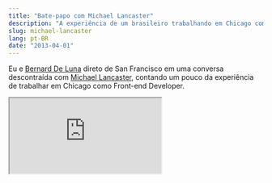 ```yaml
---
title: "Bate-papo com Michael Lancaster"
description: "A experiência de um brasileiro trabalhando em Chicago como Front-end Developer."
slug: michael-lancaster
lang: pt-BR
date: "2013-04-01"
---
```


Eu e [Bernard De Luna](http://bernarddeluna.com/) direto de San Francisco em uma conversa descontraída com [Michael Lancaster](http://bymichaellancaster.com), contando um pouco da experiência de trabalhar em Chicago como Front-end Developer.

<div class="iframe-wrap">
  <iframe src="https://www.youtube.com/embed/73RVbGcZQXk">
  </iframe>
</div>
